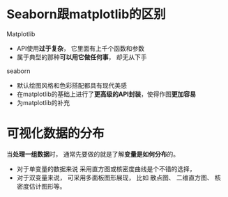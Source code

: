# Seaborn跟matplotlib的区别
Matplotlib
- API使用**过于复杂**， 它里面有上千个函数和参数
- 属于典型的那种**可以用它做任何事**， 却无从下手

seaborn
- 默认绘图风格和色彩搭配都具有现代美感
- 在matplotlib的基础上进行了**更高级的API封装**，使得作图**更加容易**
- 为matplotlib的补充

# 可视化数据的分布
当**处理一组数据**时， 通常先要做的就是了解**变量是如何分布**的。
- 对于单变量的数据来说 采用直方图或核密度曲线是个不错的选择，
- 对于双变量来说， 可采用多面板图形展现， 比如 散点图、 二维直方图、 核密度估计图形等。